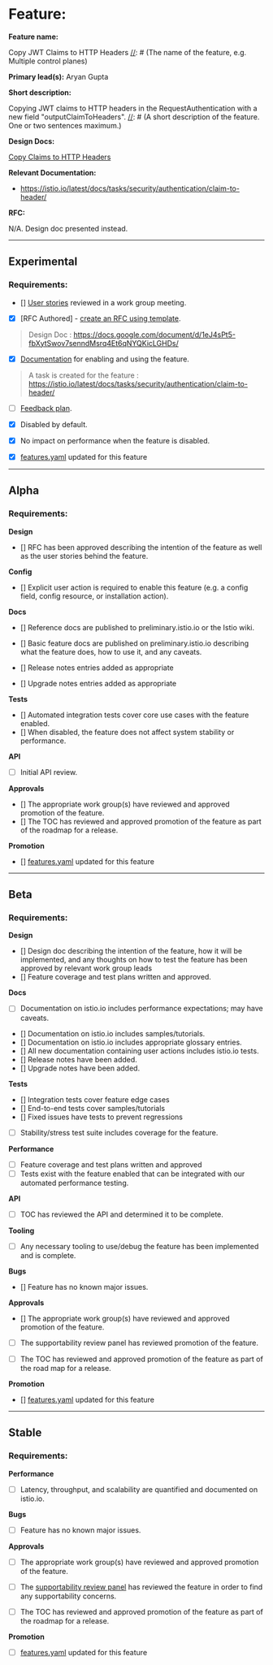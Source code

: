 [//]: # (The syntax preceeding this line is a comment marker used to help guide the author in populating this document)
[//]: # (to github. Unlike HTML comments commonly used throughout istio.io documentation, this comment will not be rendered)
[//]: # (by github. Comments must be separated by carriage return preceding and concluding the text and be a single line.)

[//]: # (This is a living document representing the maturity of a feature. Completion of this template enables Istio work groups)
[//]: # (to collect information on potential new functionality. This template should be completed before users are exposed to)
[//]: # (any new experimental feature. Please complete this template during development.)

[//]: # (The feature implementation section must be completed before submission of the document.)

# Feature:

[//]: # (All information in this section is mandatory.)

**Feature name:**

Copy JWT Claims to HTTP Headers
[//]: # (The name of the feature, e.g. Multiple control planes)

**Primary lead(s):**
Aryan Gupta

[//]: # (The primary lead or leads responsible for the feature. These individuals serve as a point of contact for the feature.)

**Short description:**

Copying JWT claims to HTTP headers in the RequestAuthentication with a new field "outputClaimToHeaders".
[//]: # (A short description of the feature. One or two sentences maximum.)


**Design Docs:**

[Copy Claims to HTTP Headers](https://docs.google.com/document/d/1eJ4sPt5-fbXytSwov7senndMsrq4Et6qNYQKicLGHDs/)

[//]: # (Design docs for feature)


**Relevant Documentation:**

* https://istio.io/latest/docs/tasks/security/authentication/claim-to-header/

[//]: # (Links to relevant documentation for feature)

**RFC:**

[//]: # (Link to RFC for feature)
N/A. Design doc presented instead.


---

## Experimental

### Requirements:

[//]: # (All information in this section is mandatory for promotion. Please modify the links in this)
[//]: # (section.)

- [] [User stories](insert_your_link_here) reviewed in a work group meeting.

[//]: # (User stories are a way to communicate user value. User stories follow the style)
[//]: # (as a [type of user], I want [an action] so that [a benefit/a value]. Istio currently has no user)
[//]: # (story template. Maybe you can make one?)

[//]: # (User stories must be presented in a work group meeting. They need no approval and are later integrated)
[//]: # (into the RFCs, which do need approval for alpha. You may find value to negotiate within the work group where the)
[//]: # (user stories are presented to help clarify the user stories.)

- [X] [RFC Authored] - [create an RFC using template](https://docs.google.com/document/d/1ewJoCcw5-04crH-M0xw4zFxz1cfwVCPnNyW4K3m4Yyc/template/preview).

> Design Doc : https://docs.google.com/document/d/1eJ4sPt5-fbXytSwov7senndMsrq4Et6qNYQKicLGHDs/

[//]: # (An RFC is mandatory to graduate to experimental. The RFC does not have to be reviewed in a work group)
[//]: # (meeting to graduate to experimental.)

- [X] [Documentation](insert_your_link_here) for enabling and using the feature.

> A task is created for the feature : https://istio.io/latest/docs/tasks/security/authentication/claim-to-header/

[//]: # (The documentation instructions may exist on the developer wiki or the team drive. They may include instructions)
[//]: # (for building running a `istioctl experimental command`, or using the preview profile,)
[//]: # (or any other relevant information.)

- [ ] [Feedback plan](insert_your_link_here).

[//]: # (This may include user feedback meetings, discuss.istio.io conversations, GitHub issues, or mailing lists.)

- [X] Disabled by default.

- [X] No impact on performance when the feature is disabled.


[//]: # (Once all other items are completed, features.yaml should be updated to promote the feature)

- [X] [features.yaml](https://github.com/istio/enhancements/blob/master/features.yaml) updated for this feature
---

## Alpha

### Requirements: 

**Design**

- [] RFC has been approved describing the intention of the feature as well as the user stories behind the feature. 

**Config**

- [] Explicit user action is required to enable this feature (e.g. a config field, config resource, or installation action). 

**Docs**

- [] Reference docs are published to preliminary.istio.io or the Istio wiki.

- [] Basic feature docs are published on preliminary.istio.io describing what the feature does, how to use it, and any caveats. 

- [] Release notes entries added as appropriate

- [] Upgrade notes entries added as appropriate

**Tests**

- [] Automated integration tests cover core use cases with the feature enabled. 
- [] When disabled, the feature does not affect system stability or performance. 

**API**

- [ ] Initial API review.

**Approvals**

- [] The appropriate work group(s) have reviewed and approved promotion of the feature.
- [] The TOC has reviewed and approved promotion of the feature as part of the
	roadmap for a release.

**Promotion**

[//]: # (Once all other items are completed, features.yaml should be updated to promote the feature)

- [] [features.yaml](https://github.com/istio/enhancements/blob/master/features.yaml) updated for this feature

---

## Beta

### Requirements: 

**Design**

- [] Design doc describing the intention of the feature, how it will be
	implemented, and any thoughts on how to test the feature has been approved by
	relevant work group leads
- [] Feature coverage and test plans written and approved.

**Docs** 

- [ ] Documentation on istio.io includes performance expectations; may have caveats. 
- [] Documentation on istio.io includes samples/tutorials.
- [] Documentation on istio.io includes appropriate glossary entries.
- [] All new documentation containing user actions includes istio.io tests.
- [] Release notes have been added.
- [] Upgrade notes have been added.

**Tests**

- [] Integration tests cover feature edge cases
- [] End-to-end tests cover samples/tutorials
- [] Fixed issues have tests to prevent regressions
- [ ] Stability/stress test suite includes coverage for the feature.

**Performance**

- [ ] Feature coverage and test plans written and approved 
- [ ] Tests exist with the feature enabled that can be integrated with our automated performance testing.

**API**

- [ ] TOC has reviewed the API and determined it to be complete. 

**Tooling**

- [ ] Any necessary tooling to use/debug the feature has been implemented and is complete. 

**Bugs**

- [] Feature has no known major issues.

**Approvals**

- [] The appropriate work group(s) have reviewed and approved promotion of the feature.
- [ ] The supportability review panel has reviewed promotion of the feature.  
- [ ] The TOC has reviewed and approved promotion of the feature as part of the
	road map for a release.


**Promotion**

[//]: # (Once all other items are completed, features.yaml should be updated to promote the feature)

- [] [features.yaml](https://github.com/istio/enhancements/blob/master/features.yaml) updated for this feature
---

## Stable

### Requirements: 

**Performance**

- [ ] Latency, throughput, and scalability are quantified and documented on
	istio.io. 

**Bugs**

- [ ] Feature has no known major issues. 

**Approvals**

- [ ] The appropriate work group(s) have reviewed and approved promotion of the feature.
- [ ] The [supportability review panel](https://docs.google.com/document/d/1w0epyFhhDSf_TwFEfa_lrn1v61mXNJKpEp_kUgp4sSc/edit#) has reviewed the feature in order to find any supportability concerns.  
- [ ] The TOC has reviewed and approved promotion of the feature as part of the
	roadmap for a release.


**Promotion**

[//]: # (Once all other items are completed, features.yaml should be updated to promote the feature)

- [ ] [features.yaml](https://github.com/istio/enhancements/blob/master/features.yaml) updated for this feature
